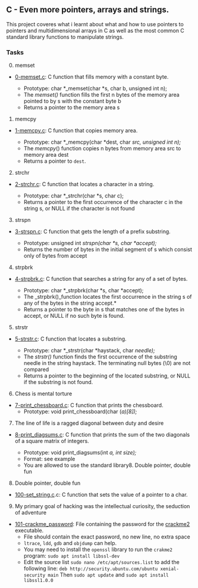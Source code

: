 ## C - Even more pointers, arrays and strings.
This project coveres what i learnt about what and how to use pointers to pointers and multidimensional arrays in C as well as the most common C standard library functions to manipulate strings.


### Tasks 
0. memset

 - [0-memset.c](https://github.com/Callistus25/alx-low_level_programming/blob/master/0x07-pointers_arrays_strings/0-memset.c): C function that fills memory with a constant byte.

	- Prototype: char *_memset(char *s, char b, unsigned int n);
	- The _memset()_ function fills the first n bytes of the memory area pointed to by s with the constant byte b
	- Returns a pointer to the memory area s

1. memcpy

 - [1-memcpy.c](https://github.com/Callistus25/alx-low_level_programming/blob/master/0x07-pointers_arrays_strings/1-memcpy.c): C function that copies memory area.

	- Prototype: char *_memcpy(char *dest, char *src, unsigned int n);*
	- The _memcpy_() function copies n bytes from memory area src to memory area dest
	- Returns a pointer to `dest`.
2. strchr

 - [2-strchr.c](https://github.com/Callistus25/alx-low_level_programming/blob/master/0x07-pointers_arrays_strings/2-strchr.c): C function that locates a character in a string.

	- Prototype: char *_strchr(char *s, char c);
	- Returns a pointer to the first occurrence of the character c in the string s, or NULL if the character is not found
3. strspn

 - [3-strspn.c](https://github.com/Callistus25/alx-low_level_programming/blob/master/0x07-pointers_arrays_strings/3-strspn.c): C function that gets the length of a prefix substring.

	- Prototype: unsigned int _strspn(char *s, char *accept);_
	- Returns the number of bytes in the initial segment of s which consist only of bytes from accept
4. strpbrk

 - [4-strpbrk.c](https://github.com/Callistus25/alx-low_level_programming/blob/master/0x07-pointers_arrays_strings/4-strpbrk.c): C function that searches a string for any of a set of bytes.

	- Prototype: char *_strpbrk(char *s, char *accept);
	- The _strpbrk()_function locates the first occurrence in the string s of any of the bytes in the string accept.*
	- Returns a pointer to the byte in s that matches one of the bytes in accept, or NULL if no such byte is found.
5. strstr

 - [5-strstr.c](https://github.com/Callistus25/alx-low_level_programming/blob/master/0x07-pointers_arrays_strings/5-strstr.c): C function that locates a substring.

	- Prototype: char *_strstr(char *haystack, char *needle);*
	- The _strstr()_ function finds the first occurrence of the substring needle in the string haystack. The terminating null bytes (\0) are not compared
	- Returns a pointer to the beginning of the located substring, or NULL if the substring is not found.
6. Chess is mental torture

 - [7-print_chessboard.c](https://github.com/Callistus25/alx-low_level_programming/blob/master/0x07-pointers_arrays_strings/7-print_chessboard.c): C function that prints the chessboard.
	- Prototype: void print_chessboard(char (*a)[8]);*
7. The line of life is a ragged diagonal between duty and desire

 - [8-print_diagsums.c](https://github.com/Callistus25/alx-low_level_programming/blob/master/0x07-pointers_arrays_strings/8-print_diagsums.c): C function that prints the sum of the two diagonals of a square matrix of integers.

	- Prototype: void print_diagsums(int *a, int size);*
	- Format: see example
	- You are allowed to use the standard library8. Double pointer, double fun
8. Double pointer, double fun
 - [100-set_string.c](https://github.com/Callistus25/alx-low_level_programming/blob/master/0x07-pointers_arrays_strings/100-set_string.c).c: C function that sets the value of a pointer to a char.
9. My primary goal of hacking was the intellectual curiosity, the seduction of adventure

 - [101-crackme_password](https://github.com/Callistus25/alx-low_level_programming/blob/master/0x07-pointers_arrays_strings/101-crackme_password): File containing the password for the [crackme2](https://github.com/holbertonschool/0x06.c) executable.
	- File should contain the exact password, no new line, no extra space
	- `ltrace`, `ldd`, `gdb` and `objdump` can help.
	- You may need to install the `openssl` library to run the `crakme2` program: `sudo apt install libssl-dev`
	- Edit the source list `sudo nano /etc/apt/sources.list` to add the following line: `deb http://security.ubuntu.com/ubuntu xenial-security main` Then `sudo apt update` and `sudo apt install libssl1.0.0`
